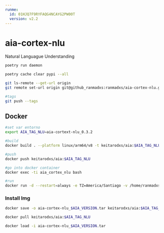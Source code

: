 ```yaml
---
runme:
  id: 01HJQ7F9RYFAQG4NCAYG2PW00T
  version: v2.2
---
```


# aia-cortex-nlu

Natural Languague Understanding

```sh {"id":"01HJQ7F9RXZBJJ4YEQA7Q49GYF"}
poetry run daemon

poetry cache clear pypi --all

git ls-remote --get-url origin 
git remote set-url origin git@github_ranmadxs:ranmadxs/aia-cortex-nlu.git

#tags
git push --tags
```

## Docker

```sh {"id":"01HJV2GKHFHRCW2MAYBX6DWF7V"}
#set var entorno
export AIA_TAG_NLU=aia-cortext-nlu_0.3.2
```

```sh {"id":"01HJQ7F9RXZBJJ4YEQAAH1BXHZ"}
#build
docker build . --platform linux/arm64/v8 -t keitarodxs/aia:$AIA_TAG_NLU

#push
docker push keitarodxs/aia:$AIA_TAG_NLU

#go into docker container
docker exec -ti aia_cortex_nlu bash

#run
docker run -d --restart=always -e TZ=America/Santiago -v /home/ranmadxs/aia/aia-device/resources/images:/wh40k_images -v /home/ranmadxs/aia/aia-cortex-nlu/target:/app/target --net=bridge --name aia_cortex_nlu --env-file .env keitarodxs/aia:$AIA_TAG_NLU
```

### Install Img

```sh {"id":"01HJQ7F9RXZBJJ4YEQAAX4XA1Y"}
docker save -o aia-cortex-nlu_$AIA_VERSION.tar keitarodxs/aia:$AIA_TAG_NLU

docker pull keitarodxs/aia:$AIA_TAG_NLU

docker load -i aia-cortex-nlu_$AIA_VERSION.tar
```
